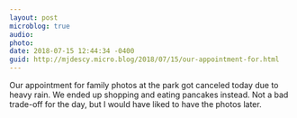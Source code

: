 ```yaml
---
layout: post
microblog: true
audio: 
photo: 
date: 2018-07-15 12:44:34 -0400
guid: http://mjdescy.micro.blog/2018/07/15/our-appointment-for.html
---
```

Our appointment for family photos at the park got canceled today due to heavy rain. We ended up shopping and eating pancakes instead. Not a bad trade-off for the day, but I would have liked to have the photos later.
